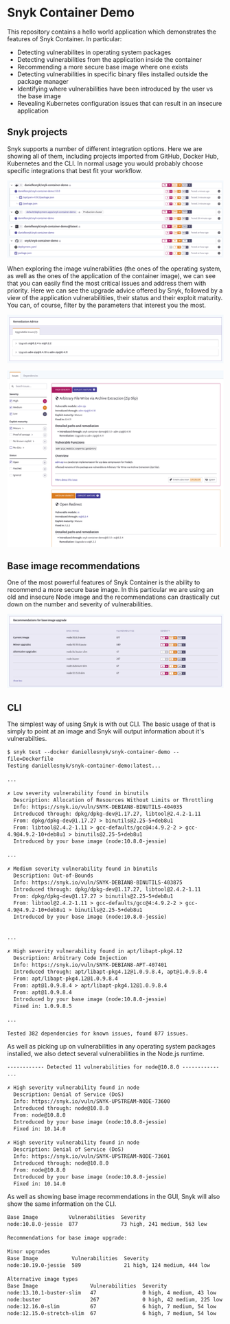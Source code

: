 # Snyk Container Demo

This repository contains a hello world application which demonstrates the features of Snyk Container. In particular:

* Detecting vulnerabilites in operating system packages
* Detecting vulnerabilities from the application inside the container
* Recommending a more secure base image where one exists
* Detecting vulnerabilities in specific binary files installed outside the package manager
* Identifying where vulnerabilities have been introduced by the user vs the base image
* Revealing Kubernetes configuration issues that can result in an insecure application



## Snyk projects

Snyk supports a number of different integration options. Here we are showing all of them, including projects
imported from GitHub, Docker Hub, Kubernetes and the CLI. In normal usage you would probably choose specific
integrations that best fit your workflow.

![Snyk projects](assets/snyk.png)

When exploring the image vulnerabilities (the ones of the operating system, as well as the ones of the application of the container image), we can see that you can easily find the most critical issues and address them with priority. 
Here we can see the upgrade advice offered by Snyk, followed by a view of the application vulnerabilitiies, their status and their exploit maturity. You can, of course, filter by the parameters that interest you the most. 

![Remidiation advice](assets/remidiation.png)

![Exploit maturity](assets/exploit-maturity.png)

## Base image recommendations

One of the most powerful features of Snyk Container is the ability to recommend a more secure base image.
In this particular we are using an old and insecure Node image and the recommendations can drastically cut down
on the number and severity of vulnerabilities.

![Base image recomendations](assets/snyk-rec.png)


## CLI

The simplest way of using Snyk is with out CLI. The basic usage of that is simply to point at an image and Snyk will
output information about it's vulnerabilties.

```console
$ snyk test --docker daniellesnyk/snyk-container-demo --file=Dockerfile
Testing daniellesnyk/snyk-container-demo:latest...

...

✗ Low severity vulnerability found in binutils
  Description: Allocation of Resources Without Limits or Throttling
  Info: https://snyk.io/vuln/SNYK-DEBIAN8-BINUTILS-404035
  Introduced through: dpkg/dpkg-dev@1.17.27, libtool@2.4.2-1.11
  From: dpkg/dpkg-dev@1.17.27 > binutils@2.25-5+deb8u1
  From: libtool@2.4.2-1.11 > gcc-defaults/gcc@4:4.9.2-2 > gcc-4.9@4.9.2-10+deb8u1 > binutils@2.25-5+deb8u1
  Introduced by your base image (node:10.8.0-jessie)

...

✗ Medium severity vulnerability found in binutils
  Description: Out-of-Bounds
  Info: https://snyk.io/vuln/SNYK-DEBIAN8-BINUTILS-403875
  Introduced through: dpkg/dpkg-dev@1.17.27, libtool@2.4.2-1.11
  From: dpkg/dpkg-dev@1.17.27 > binutils@2.25-5+deb8u1
  From: libtool@2.4.2-1.11 > gcc-defaults/gcc@4:4.9.2-2 > gcc-4.9@4.9.2-10+deb8u1 > binutils@2.25-5+deb8u1
  Introduced by your base image (node:10.8.0-jessie)


...

✗ High severity vulnerability found in apt/libapt-pkg4.12
  Description: Arbitrary Code Injection
  Info: https://snyk.io/vuln/SNYK-DEBIAN8-APT-407401
  Introduced through: apt/libapt-pkg4.12@1.0.9.8.4, apt@1.0.9.8.4
  From: apt/libapt-pkg4.12@1.0.9.8.4
  From: apt@1.0.9.8.4 > apt/libapt-pkg4.12@1.0.9.8.4
  From: apt@1.0.9.8.4
  Introduced by your base image (node:10.8.0-jessie)
  Fixed in: 1.0.9.8.5

...

Tested 382 dependencies for known issues, found 877 issues.
```

As well as picking up on vulnerabilities in any operating system packages installed, we also detect several vulnerabilities
in the Node.js runtime.

```
------------ Detected 11 vulnerabilities for node@10.8.0 ------------ 
...

✗ High severity vulnerability found in node
  Description: Denial of Service (DoS)
  Info: https://snyk.io/vuln/SNYK-UPSTREAM-NODE-73600
  Introduced through: node@10.8.0
  From: node@10.8.0
  Introduced by your base image (node:10.8.0-jessie)
  Fixed in: 10.14.0

✗ High severity vulnerability found in node
  Description: Denial of Service (DoS)
  Info: https://snyk.io/vuln/SNYK-UPSTREAM-NODE-73601
  Introduced through: node@10.8.0
  From: node@10.8.0
  Introduced by your base image (node:10.8.0-jessie)
  Fixed in: 10.14.0
```

As well as showing base image recommendations in the GUI, Snyk will also show the same information on the CLI.

```
Base Image          Vulnerabilities  Severity
node:10.8.0-jessie  877              73 high, 241 medium, 563 low

Recommendations for base image upgrade:

Minor upgrades
Base Image           Vulnerabilities  Severity
node:10.19.0-jessie  589              21 high, 124 medium, 444 low

Alternative image types
Base Image                 Vulnerabilities  Severity
node:13.10.1-buster-slim   47               0 high, 4 medium, 43 low
node:buster                267              0 high, 42 medium, 225 low
node:12.16.0-slim          67               6 high, 7 medium, 54 low
node:12.15.0-stretch-slim  67               6 high, 7 medium, 54 low
```
